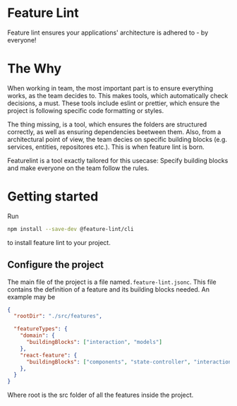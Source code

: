 
# Feature Lint

Feature lint ensures your applications' architecture is adhered to - by everyone!


# The Why
When working in team, the most important part is to ensure everything works, as the team decides to.
This makes tools, which automatically check decisions, a must.
These tools include eslint or prettier, which ensure the project is
following specific code formatting or styles.

The thing missing, is a tool, which ensures the folders are structured correctly, as well as ensuring 
dependencies beetween them. Also, from a architectural point of view, the team
decies on specific building blocks (e.g. services, entities, repositores etc.). This is when feature lint is born.

Featurelint is a tool exactly tailored for this usecase: Specify building blocks and make everyone on the team follow the rules.

# Getting started

Run 
```sh 
npm install --save-dev @feature-lint/cli
```

to install feature lint to your project.

## Configure the project

The main file of the project is a file named`.feature-lint.jsonc`.
This file contains the definition of a feature and its building blocks needed.
An example may be

```json
{
  "rootDir": "./src/features",

  "featureTypes": {
    "domain": {
      "buildingBlocks": ["interaction", "models"]
    },
    "react-feature": {
      "buildingBlocks": ["components", "state-controller", "interaction-controller", "wired"]
    },
  }
}

```

Where root is the src folder of all the features inside the project.

